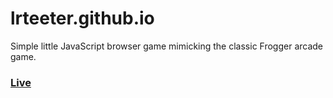 # lrteeter.github.io
Simple little JavaScript browser game mimicking the classic Frogger arcade game.

### [Live](https://ltspringthorpe.github.io)
